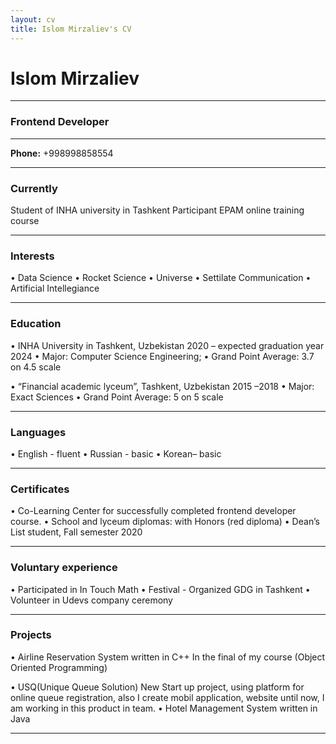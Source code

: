 ```yaml
---
layout: cv
title: Islom Mirzaliev's CV
---
```

# Islom Mirzaliev
 ------
### Frontend Developer

  -----

**Phone:** +998998858554

 -----------
### Currently
Student of INHA university in Tashkent 
Participant EPAM online training course

 ---------


### Interests
• Data Science
• Rocket Science
• Universe
• Settilate Communication
• Artificial Intellegiance

 ----------
### Education
 
• INHA University in Tashkent, Uzbekistan 2020 – expected graduation year 2024
• Major: Computer Science Engineering;
• Grand Point Average: 3.7 on 4.5 scale

• “Financial academic lyceum”, Tashkent, Uzbekistan 2015 –2018
• Major: Exact Sciences
• Grand Point Average: 5 on 5 scale

------
### Languages
• English - fluent
• Russian - basic
• Korean– basic

 ------

### Certificates
• Co-Learning Center for successfully completed frontend developer course.
• School and lyceum diplomas: with Honors (red diploma)
• Dean’s List student, Fall semester 2020


 ---------

### Voluntary experience

• Participated in In Touch Math 
• Festival - Organized GDG in Tashkent
• Volunteer in Udevs company ceremony

 -------
 
### Projects
• Airline Reservation System written in C++
In the final of my course (Object Oriented Programming)

• USQ(Unique Queue Solution)
New Start up project, using platform for online queue registration, also I create mobil 
application, website until now, I am working in this product in team.
• Hotel Management System written in Java

 ------
